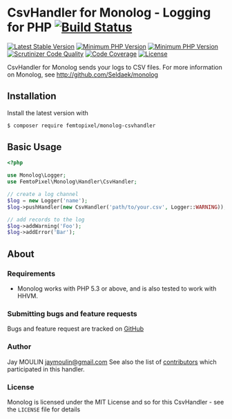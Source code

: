 # CsvHandler for Monolog - Logging for PHP [![Build Status](https://scrutinizer-ci.com/g/femtopixel/monolog-csvhandler/badges/build.png?b=master)](https://scrutinizer-ci.com/g/femtopixel/monolog-csvhandler/build-status/master)

[![Latest Stable Version](https://img.shields.io/packagist/v/femtopixel/monolog-csvhandler.svg)](https://packagist.org/packages/femtopixel/monolog-csvhandler)
[![Minimum PHP Version](https://img.shields.io/badge/php-%3E%3D%205.3-8892BF.svg?style=flat-square)](https://php.net/)
[![Minimum PHP Version](https://img.shields.io/badge/php-%3E%3D%207.0-8892BF.svg?style=flat-square)](https://php.net/)
[![Scrutinizer Code Quality](https://scrutinizer-ci.com/g/femtopixel/monolog-csvhandler/badges/quality-score.png?b=master)](https://scrutinizer-ci.com/g/femtopixel/monolog-csvhandler/?branch=master)
[![Code Coverage](https://scrutinizer-ci.com/g/femtopixel/monolog-csvhandler/badges/coverage.png?b=master)](https://scrutinizer-ci.com/g/femtopixel/monolog-csvhandler/?branch=master)
[![License](https://poser.pugx.org/femtopixel/monolog-csvhandler/license)](https://packagist.org/packages/femtopixel/monolog-csvhandler)

CsvHandler for Monolog sends your logs to CSV files. For more information on Monolog, see http://github.com/Seldaek/monolog

## Installation

Install the latest version with

```bash
$ composer require femtopixel/monolog-csvhandler
```

## Basic Usage

```php
<?php

use Monolog\Logger;
use FemtoPixel\Monolog\Handler\CsvHandler;

// create a log channel
$log = new Logger('name');
$log->pushHandler(new CsvHandler('path/to/your.csv', Logger::WARNING));

// add records to the log
$log->addWarning('Foo');
$log->addError('Bar');
```

## About

### Requirements

- Monolog works with PHP 5.3 or above, and is also tested to work with HHVM.

### Submitting bugs and feature requests

Bugs and feature request are tracked on [GitHub](https://github.com/fmetopixel/monolog-csvhandler/issues)

### Author

Jay MOULIN <jaymoulin@gmail.com>
See also the list of [contributors](https://github.com/femtopixel/monolog-csvhandler/contributors) which participated in this handler.

### License

Monolog is licensed under the MIT License and so for this CsvHandler - see the `LICENSE` file for details
